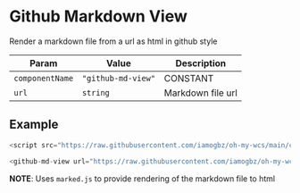 # Github Markdown View

Render a markdown file from a url as html in github style

| Param           | Value                 | Description       |
| --------------- | --------------------- | ----------------- |
| `componentName` | `"github-md-view"`    | CONSTANT          |
| `url`           | `string`              | Markdown file url |

## Example

```js
<script src="https://raw.githubusercontent.com/iamogbz/oh-my-wcs/main/components/github-md-view.js" />

<github-md-view url="https://raw.githubusercontent.com/iamogbz/oh-my-wcs/HEAD/README.md" />
```

__NOTE__: Uses `marked.js` to provide rendering of the markdown file to html
